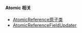 #### Atomic 相关

* [AtomicReference原子类](./AtomicReference原子类.md)
* [AtomicReferenceFieldUpdater](./AtomicReferenceFieldUpdater.md)
